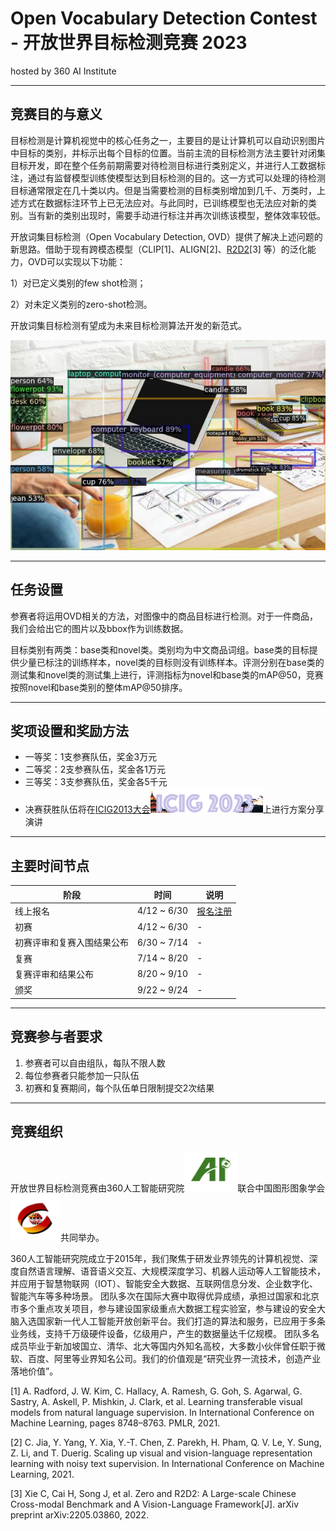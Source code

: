 
# Open Vocabulary Detection Contest - 开放世界目标检测竞赛 2023
hosted by 360 AI Institute

---
## 竞赛目的与意义

目标检测是计算机视觉中的核心任务之一，主要目的是让计算机可以自动识别图片中目标的类别，并标示出每个目标的位置。当前主流的目标检测方法主要针对闭集目标开发，即在整个任务前期需要对待检测目标进行类别定义，并进行人工数据标注，通过有监督模型训练使模型达到目标检测的目的。这一方式可以处理的待检测目标通常限定在几十类以内。但是当需要检测的目标类别增加到几千、万类时，上述方式在数据标注环节上已无法应对。与此同时，已训练模型也无法应对新的类别。当有新的类别出现时，需要手动进行标注并再次训练该模型，整体效率较低。

开放词集目标检测（Open Vocabulary Detection, OVD）提供了解决上述问题的新思路。借助于现有跨模态模型（CLIP[1]、ALIGN[2]、[R2D2](https://github.com/yuxie11/R2D2)[3] 等）的泛化能力，OVD可以实现以下功能：

1）对已定义类别的few shot检测；

2）对未定义类别的zero-shot检测。

开放词集目标检测有望成为未来目标检测算法开发的新范式。

<!-- *加入示意图/框图* -->
<!-- <img src="detection1.png" alt= “detection1” width="612" height=""> -->
<img src="detection2.png" alt= “detection2” width="" height="">

---
## 任务设置

参赛者将运用OVD相关的方法，对图像中的商品目标进行检测。对于一件商品，我们会给出它的图片以及bbox作为训练数据。

目标类别有两类：base类和novel类。类别均为中文商品词组。base类的目标提供少量已标注的训练样本，novel类的目标则没有训练样本。评测分别在base类的测试集和novel类的测试集上进行，评测指标为novel和base类的mAP@50，竞赛按照novel和base类别的整体mAP@50排序。

<!-- 注：初赛和复赛使用的base及novel类别均没有重复。 -->

<!-- *补充细节* -->

---
## 奖项设置和奖励方法


* 一等奖：1支参赛队伍，奖金3万元
* 二等奖：2支参赛队伍，奖金各1万元
* 三等奖：3支参赛队伍，奖金各5千元     
* 决赛获胜队伍将在[ICIG2013大会](http://icig2023.csig.org.cn/)<img src="icig2013.png" alt= “360ai” width="180" height="40">上进行方案分享演讲


---
## 主要时间节点


|  阶段 |   时间 |   说明  |
|------|---------|-----------|
|  线上报名	| 4/12 ~ 6/30  |   [报名注册](data.md) |
|  初赛	| 4/12 ~ 6/30  |        -     |
|  初赛评审和复赛入围结果公布	| 6/30 ~ 7/14  |  -    |
|  复赛	| 7/14 ~ 8/20   |   -   |
|  复赛评审和结果公布	| 8/20 ~ 9/10  |   -    |
|  颁奖	| 9/22 ~ 9/24  |  -     |


---
## 竞赛参与者要求

1. 参赛者可以自由组队，每队不限人数
2. 每位参赛者只能参加一只队伍
3. 初赛和复赛期间，每个队伍单日限制提交2次结果
<!-- 注册请前往[数据下载页](data.md) -->


---
## 竞赛组织

开放世界目标检测竞赛由360人工智能研究院<img src="360AI.png" alt= “360ai” width="85" height="65">联合中国图形图象学会<img src="csig.png" alt= “csig” width="80" height="75">共同举办。    

360人工智能研究院成立于2015年，我们聚焦于研发业界领先的计算机视觉、深度自然语言理解、语音语义交互、大规模深度学习、机器人运动等人工智能技术，并应用于智慧物联网（IOT）、智能安全大数据、互联网信息分发、企业数字化、智能汽车等多种场景。
团队多次在国际大赛中取得优异成绩，承担过国家和北京市多个重点攻关项目，参与建设国家级重点大数据工程实验室，参与建设的安全大脑入选国家新一代人工智能开放创新平台。我们打造的算法和服务，已应用于多条业务线，支持千万级硬件设备，亿级用户，产生的数据量达千亿规模。
团队多名成员毕业于新加坡国立、清华、北大等国内外知名高校，大多数小伙伴曾任职于微软、百度、阿里等业界知名公司。我们的价值观是“研究业界一流技术，创造产业落地价值”。

[1] A. Radford, J. W. Kim, C. Hallacy, A. Ramesh, G. Goh, S. Agarwal, G. Sastry, A. Askell, P. Mishkin, J. Clark, et al. Learning transferable visual models from natural language supervision. In International Conference on Machine Learning, pages 8748–8763. PMLR, 2021.

[2] C. Jia, Y. Yang, Y. Xia, Y.-T. Chen, Z. Parekh, H. Pham, Q. V. Le, Y. Sung, Z. Li, and T. Duerig. Scaling up visual and vision-language representation learning with noisy text supervision. In International Conference on Machine Learning, 2021.

[3] Xie C, Cai H, Song J, et al. Zero and R2D2: A Large-scale Chinese Cross-modal Benchmark and A Vision-Language Framework[J]. arXiv preprint arXiv:2205.03860, 2022.